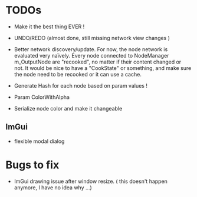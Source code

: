 # TODOs

- Make it the best thing EVER !
- UNDO/REDO (almost done, still missing network view changes )

- Better network discovery/update. For now, the node network is evaluated very naïvely. Every node connected to NodeManager m_OutputNode are "recooked", no matter if their content changed or not. It would be nice to have a "CookState" or something, and make sure the node need to be recooked or it can use a cache. 
- Generate Hash for each node based on param values !

- Param ColorWithAlpha
- Serialize node color and make it changeable

## ImGui
- flexible modal dialog 

# Bugs to fix
 - ImGui drawing issue after window resize. ( this doesn't happen anymore, I have no idea why ...)